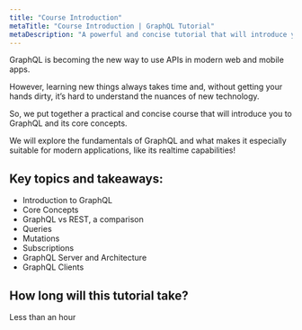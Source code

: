 ```yaml
---
title: "Course Introduction"
metaTitle: "Course Introduction | GraphQL Tutorial"
metaDescription: "A powerful and concise tutorial that will introduce you to GraphQL."
---
```


GraphQL is becoming the new way to use APIs in modern web and mobile apps.

However, learning new things always takes time and, without getting your hands dirty, it’s hard to understand the nuances of new technology.

So, we put together a practical and concise course that will introduce you to GraphQL and its core concepts.

We will explore the fundamentals of GraphQL and what makes it especially suitable for modern applications, like its realtime capabilities! 

## Key topics and takeaways:

- Introduction to GraphQL
- Core Concepts
- GraphQL vs REST, a comparison
- Queries
- Mutations
- Subscriptions
- GraphQL Server and Architecture
- GraphQL Clients

## How long will this tutorial take?
Less than an hour
